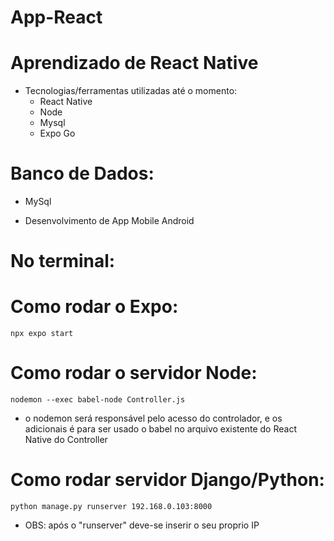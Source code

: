 # App-React
# Aprendizado de React Native

- Tecnologias/ferramentas utilizadas até o momento:
  - React Native
  - Node
  - Mysql
  - Expo Go

# Banco de Dados:
- MySql 
 
- Desenvolvimento de App Mobile Android

# No terminal:
  # Como rodar o Expo:
```npx expo start```

  # Como rodar o servidor Node:
```nodemon --exec babel-node Controller.js```
  - o nodemon será responsável pelo acesso do controlador, e os adicionais é para ser usado o babel no arquivo existente do React Native do Controller

  # Como rodar servidor Django/Python:
```python manage.py runserver 192.168.0.103:8000```
  - OBS: após o "runserver" deve-se inserir o seu proprio IP

